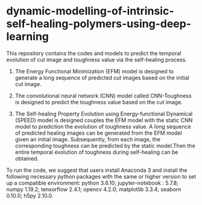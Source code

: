 # dynamic-modelling-of-intrinsic-self-healing-polymers-using-deep-learning
This repository contains the codes and models to predict the temporal evolution of cut image and toughness value via the self-healing process.

1) The Energy Functional Minimization (EFM) model is designed to generate a long sequence of predicted cut images based on the initial cut image. 

2) The convolutional neural network (CNN) model called CNN-Toughness is designed to predict the toughness value based on the cut image. 

3) The Self-healing Property Evolution using Energy-functional Dynamical (SPEED) model is designed couples the EFM model with the static CNN model to prediction the evolution of toughness value. A long sequence of predicted healing images can be generated from the EFM model given an initial image. Subsequently, from each image, the corresponding toughness can be predicted by the static model.Then the entire temporal evolution of toughness during self-healing can be obtained.

To run the code, we suggest that users install Anaconda 3 and install the following necessary python packages with the same or higher version to set up a compatible environment: python 3.6.10; jupyter-notebook : 5.7.8; numpy 1.19.2; tensorflow 2.4.1; opencv 4.2.0; matplotlib 3.3.4; seaborn 0.10.0; h5py 2.10.0.
